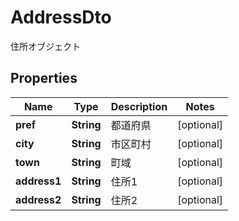 

# AddressDto

住所オブジェクト

## Properties

| Name | Type | Description | Notes |
|------------ | ------------- | ------------- | -------------|
|**pref** | **String** | 都道府県 |  [optional] |
|**city** | **String** | 市区町村 |  [optional] |
|**town** | **String** | 町域 |  [optional] |
|**address1** | **String** | 住所1 |  [optional] |
|**address2** | **String** | 住所2 |  [optional] |



